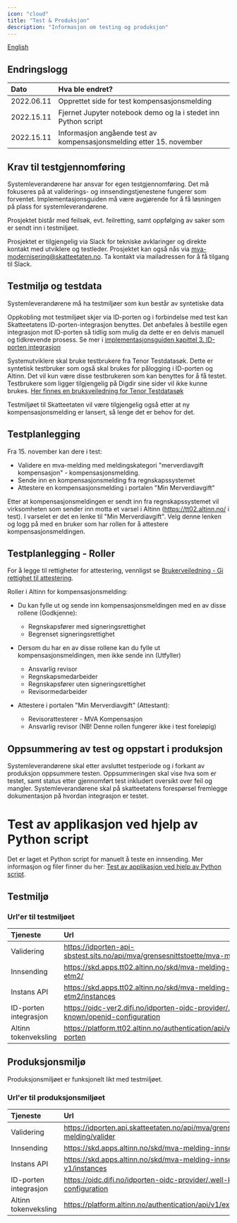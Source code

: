 ```yaml
---
icon: "cloud"
title: "Test & Produksjon"
description: "Informasjon om testing og produksjon"
---
```


[English](https://skatteetaten.github.io/mva-meldingen/kompensasjon_eng/test/)

## Endringslogg

| Dato       | Hva ble endret?                                                      |
| :--------- | :------------------------------------------------------------------- |
| 2022.06.11 | Opprettet side for test kompensasjonsmelding                         |
| 2022.15.11 | Fjernet Jupyter notebook demo og la i stedet inn Python script       |
| 2022.15.11 | Informasjon angående test av kompensasjonsmelding etter 15. november |

## Krav til testgjennomføring

Systemleverandørene har ansvar for egen testgjennomføring. Det må fokuseres på at validerings- og innsendingstjenestene fungerer som forventet. Implementasjonsguiden må være avgjørende for å få løsningen på plass for systemleverandørene.

Prosjektet bistår med feilsøk, evt. feilretting, samt oppfølging av saker som er sendt inn i testmiljøet.

Prosjektet er tilgjengelig via Slack for tekniske avklaringer og direkte kontakt med utviklere og testleder. Prosjektet kan også nås via mva-modernisering@skatteetaten.no. Ta kontakt via mailadressen for å få tilgang til Slack.

## Testmiljø og testdata

Systemleverandørene må ha testmiljøer som kun består av syntetiske data

Oppkobling mot testmiljøet skjer via ID-porten og i forbindelse med test kan Skatteetatens ID-porten-integrasjon benyttes. Det anbefales å bestille egen integrasjon mot ID-porten så tidlig som mulig da dette er en delvis manuell og tidkrevende prosess. Se mer i [implementasjonsguiden kapittel 3. ID-porten integrasjon](https://skatteetaten.github.io/mva-meldingen/documentation/implementasjonsguide/#3-id-porten-integrasjon)

Systemutviklere skal bruke testbrukere fra Tenor Testdatasøk. Dette er syntetisk testbruker som også skal brukes for pålogging i ID-porten og Altinn. Det vil kun være disse testbrukeren som kan benyttes for å få testet. Testbrukere som ligger tilgjengelig på Digdir sine sider vil ikke kunne brukes. [Her finnes en bruksveiledning for Tenor Testdatasøk](https://github.com/Skatteetaten/mva-meldingen/blob/master/docs/mvameldingen/test/Bruksveiledning_Tenor.pdf)

Testmiljøet til Skatteetaten vil være tilgjengelig også etter at ny kompensasjonsmelding er lansert, så lenge det er behov for det.

## Testplanlegging

Fra 15. november kan dere i test:

- Validere en mva-melding med meldingskategori "merverdiavgift kompensasjon" - kompensasjonsmelding.
- Sende inn en kompensasjonsmelding fra regnskapssystemet
- Attestere en kompensasjonsmelding i portalen "Min Merverdiavgift"

Etter at kompensasjonsmeldingen er sendt inn fra regnskapssystemet vil virksomheten som sender inn motta et varsel i Altinn (https://tt02.altinn.no/ i test).
I varselet er det en lenke til "Min Merverdiavgift". Velg denne lenken og logg på med en bruker som har rollen for å attestere kompensasjonsmeldingen.

## Testplanlegging - Roller

For å legge til rettigheter for attestering, vennligst se
[Brukerveiledning - Gi rettighet til attestering](https://github.com/Skatteetaten/mva-meldingen/blob/master/docs/kompensasjon/test/Bruksveiledning_rettighet_til_attestering_i_komp.pdf).

Roller i Altinn for kompensasjonsmelding:

- Du kan fylle ut og sende inn kompensasjonsmeldingen med en av disse rollene (Godkjenne):

  - Regnskapsfører med signeringsrettighet
  - Begrenset signeringsrettighet

- Dersom du har en av disse rollene kan du fylle ut kompensasjonsmeldingen, men ikke sende inn (Utfyller)

  - Ansvarlig revisor
  - Regnskapsmedarbeider
  - Regnskapsfører uten signeringsrettighet
  - Revisormedarbeider

- Attestere i portalen "Min Merverdiavgift" (Attestant):
  - Revisorattesterer - MVA Kompensasjon
  - Ansvarlig revisor (NB! Denne rollen fungerer ikke i test foreløpig)

## Oppsummering av test og oppstart i produksjon

Systemleverandørene skal etter avsluttet testperiode og i forkant av produksjon oppsummere testen. Oppsummeringen skal vise hva som er testet, samt status etter gjennomført test inkludert oversikt over feil og mangler. Systemleverandørene skal på skatteetatens forespørsel fremlegge dokumentasjon på hvordan integrasjon er
testet.

# Test av applikasjon ved hjelp av Python script

Det er laget et Python script for manuelt å teste en innsending. Mer informasjon og filer finner du her:
[Test av applikasjon ved hjelp av Python script](https://skatteetaten.github.io/mva-meldingen/test_with_python_script/).

## Testmiljø

### Url'er til testmiljøet

| Tjeneste              | Url                                                                                 |
| :-------------------- | :---------------------------------------------------------------------------------- |
| Validering            | https://idporten-api-sbstest.sits.no/api/mva/grensesnittstoette/mva-melding/valider |
| Innsending            | https://skd.apps.tt02.altinn.no/skd/mva-melding-innsending-etm2/                    |
| Instans API           | https://skd.apps.tt02.altinn.no/skd/mva-melding-innsending-etm2/instances           |
| ID-porten integrasjon | https://oidc-ver2.difi.no/idporten-oidc-provider/.well-known/openid-configuration   |
| Altinn tokenveksling  | https://platform.tt02.altinn.no/authentication/api/v1/exchange/id-porten            |

## Produksjonsmiljø

Produksjonsmiljøet er funksjonelt likt med testmiljøet.

### Url'er til produksjonsmiljøet

| Tjeneste              | Url                                                                                 |
| :-------------------- | :---------------------------------------------------------------------------------- |
| Validering            | https://idporten.api.skatteetaten.no/api/mva/grensesnittstoette/mva-melding/valider |
| Innsending            | https://skd.apps.altinn.no/skd/mva-melding-innsending-v1/                           |
| Instans API           | https://skd.apps.altinn.no/skd/mva-melding-innsending-v1/instances                  |
| ID-porten integrasjon | https://oidc.difi.no/idporten-oidc-provider/.well-known/openid-configuration        |
| Altinn tokenveksling  | https://platform.altinn.no/authentication/api/v1/exchange/id-porten                 |
